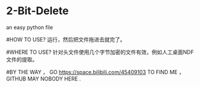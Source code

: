 # 2-Bit-Delete
an easy python file

#HOW TO USE?
  运行，然后把文件拖进去就完了。

#WHERE TO USE?
  针对头文件使用几个字节加密的文件有效，例如人工桌面NDF文件的提取。

#BY THE WAY ， GO https://space.bilibili.com/45409103 TO FIND ME ， GITHUB MAY NOBODY HERE .
